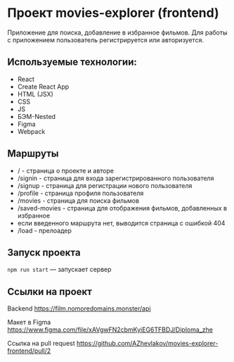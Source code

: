 # Проект movies-explorer (frontend)
Приложение для поиска, добавление в избранное фильмов. Для работы с приложением пользователь регистрируется или авторизуется.

## Используемые технологии:
* React
* Create React App
* HTML (JSX)
* CSS
* JS
* БЭМ-Nested
* Figma
* Webpack


## Маршруты

* / - страница о проекте и авторе
* /signin - страница для входа зарегистрированного пользователя
* /signup - страница для регистрации нового пользователя
* /profile - страница профиля пользователя
* /movies - страница для поиска фильмов
* /saved-movies - страница для отображения фильмов, добавленных в избранное
* если введенного маршрута нет, выводится страница с ошибкой 404
* /load - прелоадер


## Запуск проекта

`npm run start` — запускает сервер


## Ссылки на проект

Backend https://film.nomoredomains.monster/api

Макет в Figma https://www.figma.com/file/xAVgwFN2cbmKyiEG6TFBDJ/Diploma_zhe

Ссылка на pull request https://github.com/AZhevlakov/movies-explorer-frontend/pull/2
